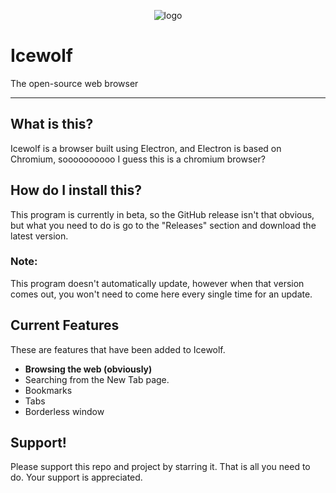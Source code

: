 <p align="center"><img src="https://github.com/TechStudent11/icewolf/blob/master/images/logo-transparent.png" alt="logo"></p>

# Icewolf
The open-source web browser

---
## What is this?
Icewolf is a browser built using Electron, and Electron is based on Chromium, soooooooooo I guess this is a chromium browser?

## How do I install this?
This program is currently in beta, so the GitHub release isn't that obvious, but what you need to do is go to the "Releases" section and download the latest version.

### Note:
This program doesn't automatically update, however when that version comes out, you won't need to come here every single time for an update.

## Current Features
These are features that have been added to Icewolf.
- **Browsing the web (obviously)**
- Searching from the New Tab page.
- Bookmarks
- Tabs
- Borderless window

## Support!
Please support this repo and project by starring it. That is all you need to do. Your support is appreciated.
